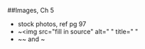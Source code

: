 ##Images, Ch 5


- stock photos, ref pg 97
- ~<img src="fill in source" alt="  " title="  "
- ~<height>~  and ~<width>
